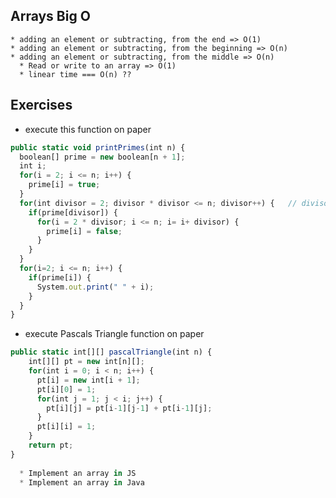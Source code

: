 ## Arrays Big O
	* adding an element or subtracting, from the end => O(1)
	* adding an element or subtracting, from the beginning => O(n)
	* adding an element or subtracting, from the middle => O(n)
      * Read or write to an array => O(1)  
      * linear time === O(n) ??
## Exercises
  * execute this function on paper
  ```js
public static void printPrimes(int n) {
    boolean[] prime = new boolean[n + 1];
    int i;
    for(i = 2; i <= n; i++) {
      prime[i] = true;  	
    }
    for(int divisor = 2; divisor * divisor <= n; divisor++) {   // divisor <= sq.rt(n) 
      if(prime[divisor]) {
        for(i = 2 * divisor; i <= n; i= i+ divisor) {
          prime[i] = false;
        }
      }
    }
    for(i=2; i <= n; i++) {
      if(prime[i]) {
        System.out.print(" " + i);
      }
    }  
}  

```
  * execute Pascals Triangle function on paper 
  
```js
public static int[][] pascalTriangle(int n) {
    int[][] pt = new int[n][];
    for(int i = 0; i < n; i++) {
      pt[i] = new int[i + 1];
      pt[i][0] = 1;
      for(int j = 1; j < i; j++) {
        pt[i][j] = pt[i-1][j-1] + pt[i-1][j];
      }
      pt[i][i] = 1;
    }
    return pt;
}
 
  * Implement an array in JS
  * Implement an array in Java
